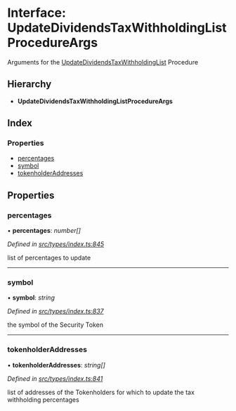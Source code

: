 # Interface: UpdateDividendsTaxWithholdingListProcedureArgs

Arguments for the [UpdateDividendsTaxWithholdingList](../enums/_types_index_.proceduretype.md#updatedividendstaxwithholdinglist) Procedure

## Hierarchy

* **UpdateDividendsTaxWithholdingListProcedureArgs**

## Index

### Properties

* [percentages](_types_index_.updatedividendstaxwithholdinglistprocedureargs.md#percentages)
* [symbol](_types_index_.updatedividendstaxwithholdinglistprocedureargs.md#symbol)
* [tokenholderAddresses](_types_index_.updatedividendstaxwithholdinglistprocedureargs.md#tokenholderaddresses)

## Properties

###  percentages

• **percentages**: *number[]*

*Defined in [src/types/index.ts:845](https://github.com/PolymathNetwork/polymath-sdk/blob/45453ad/src/types/index.ts#L845)*

list of percentages to update

___

###  symbol

• **symbol**: *string*

*Defined in [src/types/index.ts:837](https://github.com/PolymathNetwork/polymath-sdk/blob/45453ad/src/types/index.ts#L837)*

the symbol of the Security Token

___

###  tokenholderAddresses

• **tokenholderAddresses**: *string[]*

*Defined in [src/types/index.ts:841](https://github.com/PolymathNetwork/polymath-sdk/blob/45453ad/src/types/index.ts#L841)*

list of addresses of the Tokenholders for which to update the tax withholding percentages
